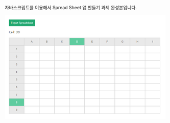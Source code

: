 자바스크립트를 이용해서 Spread Sheet 앱 만들기 과제 완성본입니다.

![자바스크립트를 이용해서 Spread Sheet 앱 만들기 과제 썸네일](./Thumbnail.png)